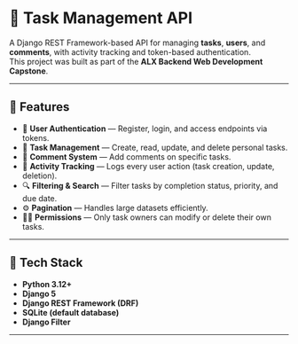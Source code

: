 # 🧠 Task Management API

A Django REST Framework-based API for managing **tasks**, **users**, and **comments**, with activity tracking and token-based authentication.  
This project was built as part of the **ALX Backend Web Development Capstone**.

---

## 🚀 Features

- 🔐 **User Authentication** — Register, login, and access endpoints via tokens.
- 🧾 **Task Management** — Create, read, update, and delete personal tasks.
- 💬 **Comment System** — Add comments on specific tasks.
- 🧩 **Activity Tracking** — Logs every user action (task creation, update, deletion).
- 🔍 **Filtering & Search** — Filter tasks by completion status, priority, and due date.
- ⚙️ **Pagination** — Handles large datasets efficiently.
- 🧑‍💻 **Permissions** — Only task owners can modify or delete their own tasks.

---

## 🧩 Tech Stack

- **Python 3.12+**
- **Django 5**
- **Django REST Framework (DRF)**
- **SQLite (default database)**
- **Django Filter**

---

